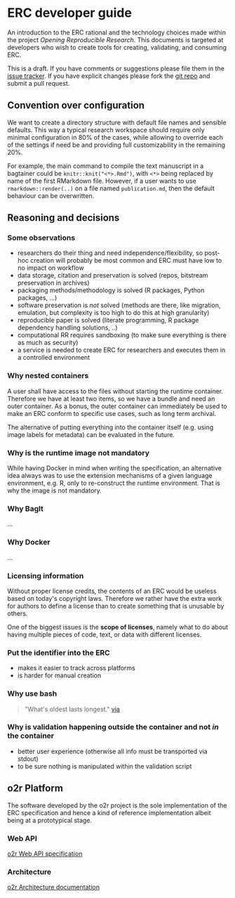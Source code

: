 # ERC developer guide

An introduction to the ERC rational and the technology choices made within the project _Opening Reproducible Research_.
This documents is targeted at developers who wish to create tools for creating, validating, and consuming ERC.

<div class="alert note" markdown="block">
This is a draft. If you have comments or suggestions please file them in the <a href="https://github.com/o2r-project/erc-spec/issues">issue tracker</a>. If you have explicit changes please fork the <a href="https://github.com/o2r-project/erc-spec">git repo</a> and submit a pull request.
</div>

## Convention over configuration

We want to create a directory structure with default file names and sensible defaults.
This way a typical research workspace should require only minimal configuration in 80% of the cases, while allowing to override each of the settings if need be and providing full customizability in the remaining 20%.

For example, the main command to compile the text manuscript in a bagtainer could be `knitr::knit("<*>.Rmd")`, with `<*>` being replaced by name of the first RMarkdown file.
However, if a user wants to use `rmarkdown::render(..)` on a file named `publication.md`, then the default behaviour can be overwritten.

## Reasoning and decisions

### Some observations

- researchers do their thing and need independence/flexibility, so post-hoc creation will probably be most common and ERC must have low to no impact on workflow
- data storage, citation and preservation is solved (repos, bitstream preservation in archives)
- packaging methods/methodology is solved (R packages, Python packages, ...)
- software preservation is _not_ solved (methods are there, like migration, emulation, but complexity is too high to do this at high granularity)
- reproducible paper is solved (literate programming, R package dependency handling solutions, ..)
- computational RR requires sandboxing (to make sure everything is there as much as security)
- a service is needed to create ERC for researchers and executes them in a controlled environment

### Why nested containers

A user shall have access to the files without starting the runtime container.
Therefore we have at least two items, so we have a bundle and need an outer container.
As a bonus, the outer container can immediately be used to make an ERC conform to specific use cases, such as long term archival.

The alternative of putting everything into the container itself (e.g. using image labels for metadata) can be evaluated in the future.

### Why is the runtime image not mandatory

While having Docker in mind when writing the specification, an alternative idea always was to use the extension mechanisms of a given language environment, e.g. R, only to re-construct the runtime environment.
That is why the image is not mandatory.

### Why BagIt

...

### Why Docker

...

### Licensing information

Without proper license credits, the contents of an ERC would be useless based on today's copyright laws.
Therefore we rather have the extra work for authors to define a license than to create something that is unusable by others.

One of the biggest issues is the **scope of licenses**, namely what to do about having multiple pieces of code, text, or data with different licenses.

### Put the identifier into the ERC

- makes it easier to track across platforms
- is harder for manual creation

### Why use bash

> "What's oldest lasts longest." [via](https://github.com/swcarpentry/good-enough-practices-in-scientific-computing/blob/gh-pages/index.md#supplementary-materials)

### Why is validation happening outside the container and not _in_ the container

- better user experience (otherwise all info must be transported via stdout)
- to be sure nothing is manipulated within the validation script

## o2r Platform

The software developed by the o2r project is the sole implementation of the ERC specification and hence a kind of reference implementation albeit being at a prototypical stage.

### Web API

[o2r Web API specification](http://o2r.info/o2r-web-api)

### Architecture

[o2r Architecture documentation](http://o2r.info/architecture/)
